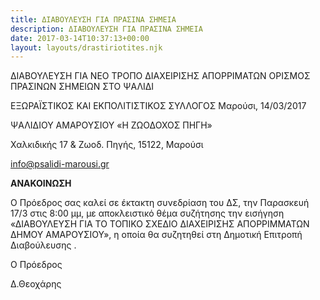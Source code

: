 ```yaml
---
title: ΔΙΑΒΟΥΛΕΥΣΗ ΓΙΑ ΠΡΑΣΙΝΑ ΣΗΜΕΙΑ
description: ΔΙΑΒΟΥΛΕΥΣΗ ΓΙΑ ΠΡΑΣΙΝΑ ΣΗΜΕΙΑ
date: 2017-03-14T10:37:13+00:00
layout: layouts/drastiriotites.njk
---
```

ΔΙΑΒΟΥΛΕΥΣΗ ΓΙΑ ΝΕΟ ΤΡΟΠΟ ΔΙΑΧΕΙΡΙΣΗΣ ΑΠΟΡΡΙΜΑΤΩΝ ΟΡΙΣΜΟΣ ΠΡΑΣΙΝΩΝ ΣΗΜΕΙΩΝ ΣΤΟ ΨΑΛΙΔΙ
<!-- excerpt -->
ΕΞΩΡΑΪΣΤΙΚΟΣ ΚΑΙ ΕΚΠΟΛΙΤΙΣΤΙΚΟΣ ΣΥΛΛΟΓΟΣ Μαρούσι, 14/03/2017

ΨΑΛΙΔΙΟΥ ΑΜΑΡΟΥΣΙΟΥ «Η ΖΩΟΔΟΧΟΣ ΠΗΓΗ»

Χαλκιδικής 17 &amp; Ζωοδ. Πηγής, 15122, Μαρούσι

<info@psalidi-marousi.gr>

**ΑΝΑΚΟΙΝΩΣΗ**

Ο Πρόεδρος σας καλεί σε έκτακτη συνεδρίαση του ΔΣ, την Παρασκευή 17/3 στις 8:00 μμ, με αποκλειστικό θέμα συζήτησης την εισήγηση «ΔΙΑΒΟΥΛΕΥΣΗ ΓΙΑ ΤΟ ΤΟΠΙΚΟ ΣΧΕΔΙΟ ΔΙΑΧΕΙΡΙΣΗΣ ΑΠΟΡΡΙΜΜΑΤΩΝ ΔΗΜΟΥ ΑΜΑΡΟΥΣΙΟΥ», η οποία θα συζητηθεί στη Δημοτική Επιτροπή Διαβούλευσης .

Ο Πρόεδρος

Δ.Θεοχάρης
